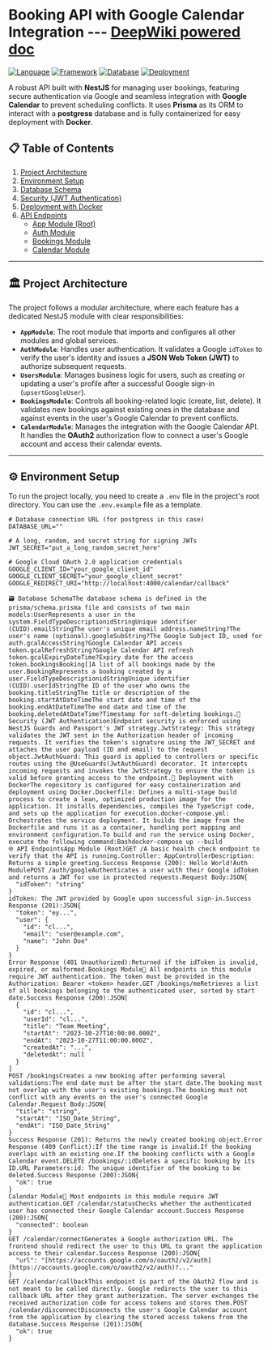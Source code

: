 # Booking API with Google Calendar Integration --- [DeepWiki powered doc](https://deepwiki.com/Arzoid29/api/1-overview)

[![Language](https://img.shields.io/badge/language-TypeScript-blue.svg)](https://www.typescriptlang.org/)
[![Framework](https://img.shields.io/badge/framework-NestJS-red.svg)](https://nestjs.com/)
[![Database](https://img.shields.io/badge/database-Prisma%20%7C%20postgress-lightgrey.svg)](https://www.prisma.io/)
[![Deployment](https://img.shields.io/badge/deployment-Docker-blue.svg)](https://www.docker.com/)

A robust API built with **NestJS** for managing user bookings, featuring secure authentication via Google and seamless integration with **Google Calendar** to prevent scheduling conflicts. It uses **Prisma** as its ORM to interact with a **postgress** database and is fully containerized for easy deployment with **Docker**.

## 📋 Table of Contents

1.  [Project Architecture](#-project-architecture)
2.  [Environment Setup](#-environment-setup)
3.  [Database Schema](#-database-schema)
4.  [Security (JWT Authentication)](#-security-jwt-authentication)
5.  [Deployment with Docker](#-deployment-with-docker)
6.  [API Endpoints](#-api-endpoints)
    * [App Module (Root)](#app-module-root)
    * [Auth Module](#auth-module)
    * [Bookings Module](#bookings-module)
    * [Calendar Module](#calendar-module)

---

## 🏛️ Project Architecture

The project follows a modular architecture, where each feature has a dedicated NestJS module with clear responsibilities:

* **`AppModule`**: The root module that imports and configures all other modules and global services.
* **`AuthModule`**: Handles user authentication. It validates a Google `idToken` to verify the user's identity and issues a **JSON Web Token (JWT)** to authorize subsequent requests.
* **`UsersModule`**: Manages business logic for users, such as creating or updating a user's profile after a successful Google sign-in (`upsertGoogleUser`).
* **`BookingsModule`**: Controls all booking-related logic (create, list, delete). It validates new bookings against existing ones in the database and against events in the user's Google Calendar to prevent conflicts.
* **`CalendarModule`**: Manages the integration with the Google Calendar API. It handles the **OAuth2** authorization flow to connect a user's Google account and access their calendar events.

---

## ⚙️ Environment Setup

To run the project locally, you need to create a `.env` file in the project's root directory. You can use the `.env.example` file as a template.

```env
# Database connection URL (for postgress in this case)
DATABASE_URL=""

# A long, random, and secret string for signing JWTs
JWT_SECRET="put_a_long_random_secret_here"

# Google Cloud OAuth 2.0 application credentials
GOOGLE_CLIENT_ID="your_google_client_id"
GOOGLE_CLIENT_SECRET="your_google_client_secret"
GOOGLE_REDIRECT_URI="http://localhost:4000/calendar/callback"

🗃️ Database SchemaThe database schema is defined in the prisma/schema.prisma file and consists of two main models:UserRepresents a user in the system.FieldTypeDescriptionidStringUnique identifier (CUID).emailStringThe user's unique email address.nameString?The user's name (optional).googleSubString?The Google Subject ID, used for auth.gcalAccessString?Google Calendar API access token.gcalRefreshString?Google Calendar API refresh token.gcalExpiryDateTime?Expiry date for the access token.bookingsBooking[]A list of all bookings made by the user.BookingRepresents a booking created by a user.FieldTypeDescriptionidStringUnique identifier (CUID).userIdStringThe ID of the user who owns the booking.titleStringThe title or description of the booking.startAtDateTimeThe start date and time of the booking.endAtDateTimeThe end date and time of the booking.deletedAtDateTime?Timestamp for soft-deleting bookings.🔐 Security (JWT Authentication)Endpoint security is enforced using NestJS Guards and Passport's JWT strategy.JwtStrategy: This strategy validates the JWT sent in the Authorization header of incoming requests. It verifies the token's signature using the JWT_SECRET and attaches the user payload (ID and email) to the request object.JwtAuthGuard: This guard is applied to controllers or specific routes using the @UseGuards(JwtAuthGuard) decorator. It intercepts incoming requests and invokes the JwtStrategy to ensure the token is valid before granting access to the endpoint.🐳 Deployment with DockerThe repository is configured for easy containerization and deployment using Docker.Dockerfile: Defines a multi-stage build process to create a lean, optimized production image for the application. It installs dependencies, compiles the TypeScript code, and sets up the application for execution.docker-compose.yml: Orchestrates the service deployment. It builds the image from the Dockerfile and runs it as a container, handling port mapping and environment configuration.To build and run the service using Docker, execute the following command:Bashdocker-compose up --build
🌐 API EndpointsApp Module (Root)GET /A basic health check endpoint to verify that the API is running.Controller: AppControllerDescription: Returns a simple greeting.Success Response (200): Hello World!Auth ModulePOST /auth/googleAuthenticates a user with their Google idToken and returns a JWT for use in protected requests.Request Body:JSON{
  "idToken": "string"
}
idToken: The JWT provided by Google upon successful sign-in.Success Response (201):JSON{
  "token": "ey...",
  "user": {
    "id": "cl...",
    "email": "user@example.com",
    "name": "John Doe"
  }
}
Error Response (401 Unauthorized):Returned if the idToken is invalid, expired, or malformed.Bookings Module🔐 All endpoints in this module require JWT authentication. The token must be provided in the Authorization: Bearer <token> header.GET /bookings/meRetrieves a list of all bookings belonging to the authenticated user, sorted by start date.Success Response (200):JSON[
  {
    "id": "cl...",
    "userId": "cl...",
    "title": "Team Meeting",
    "startAt": "2023-10-27T10:00:00.000Z",
    "endAt": "2023-10-27T11:00:00.000Z",
    "createdAt": "...",
    "deletedAt": null
  }
]
POST /bookingsCreates a new booking after performing several validations:The end date must be after the start date.The booking must not overlap with the user's existing bookings.The booking must not conflict with any events on the user's connected Google Calendar.Request Body:JSON{
  "title": "string",
  "startAt": "ISO_Date_String",
  "endAt": "ISO_Date_String"
}
Success Response (201): Returns the newly created booking object.Error Response (409 Conflict):If the time range is invalid.If the booking overlaps with an existing one.If the booking conflicts with a Google Calendar event.DELETE /bookings/:idDeletes a specific booking by its ID.URL Parameters:id: The unique identifier of the booking to be deleted.Success Response (200):JSON{
  "ok": true
}
Calendar Module🔐 Most endpoints in this module require JWT authentication.GET /calendar/statusChecks whether the authenticated user has connected their Google Calendar account.Success Response (200):JSON{
  "connected": boolean
}
GET /calendar/connectGenerates a Google authorization URL. The frontend should redirect the user to this URL to grant the application access to their calendar.Success Response (200):JSON{
  "url": "[https://accounts.google.com/o/oauth2/v2/auth](https://accounts.google.com/o/oauth2/v2/auth)?..."
}
GET /calendar/callbackThis endpoint is part of the OAuth2 flow and is not meant to be called directly. Google redirects the user to this callback URL after they grant authorization. The server exchanges the received authorization code for access tokens and stores them.POST /calendar/disconnectDisconnects the user's Google Calendar account from the application by clearing the stored access tokens from the database.Success Response (201):JSON{
  "ok": true
}
